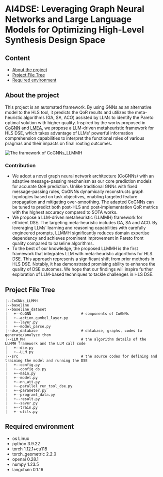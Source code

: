 # AI4DSE: Leveraging Graph Neural Networks and Large Language Models for Optimizing High-Level Synthesis Design Space  

## Content
- [About the project](#jump1)
- [Project File Tree](#jump2)
- [Required environment](#jump3)

## <span id="jump1">About the project</span>

This project is an automated framework. By using GNNs as an alternative model to the HLS tool, it predicts the QoR results and utilizes the meta-heuristic algorithms (GA, SA, ACO) assisted by LLMs to identify the Pareto optimal solution with higher quality. Inspired by the works proposed in [CoGNN](https://github.com/benfinkelshtein/CoGNN) and [LMEA](https://github.com/cschen1205/LMEA), we propose a LLM-driven metaheuristic framework for HLS DSE, which takes advantage of LLMs' powerful information comprehension capabilities to interpret the functional roles of various pragmas and their impacts on final routing outcomes.

![The framework of CoGNNs_LLMMH](framework.jpeg)

### Contribution
- We adopt a novel graph neural network architecture (CoGNNs) with an adaptive message-passing mechanism as our core prediction models for accurate QoR prediction. Unlike traditional GNNs with fixed message-passing rules, CoGNNs dynamically reconstructs graph topologies based on task objectives, enabling targeted feature propagation and mitigating over-smoothing. The adapted CoGNNs can be tuned to predict both post-HLS and post-implementation QoR metrics with the highest accuracy compared to SOTA works.
- We propose a LLM-driven metaheuristic (LLMMH) framework for efficient DSE. The targeting meta-heuristic includes GA, SA and ACO. By leveraging LLMs’ learning and reasoning capabilities with carefully engineered prompts, LLMMH significantly reduces domain expertise dependency and achieves prominent improvement in Pareto front quality compared to baseline algorithms.
- To the best of our knowledge, the proposed LLMMH is the first framework that integrates LLM with meta-heuristic algorithms for HLS DSE. This approach represents a significant shift from prior methods in HLS DSE. Notably, it has demonstrated promising ability to enhance the quality of DSE outcomes. We hope that our findings will inspire further exploration of LLM-based techniques to tackle challenges in HLS DSE.

## <span id="jump2">Project File Tree</span>
```
|--CoGNNs_LLMMH
|--baseline                        
|--baseline_dataset    
|   +--CoGNN                       # components of CoGNNs
|   +--action_gumbel_layer.py
|   +--layer.py
|   +--model_parse.py
|--dse_database                    # database, graphs, codes to generate/analyze them
|--LLM_MH                          # the algorithm details of the LLMMH framework and the LLM call code
|   +--dse.py
|   +--LLM.py
|--src                             # the source codes for defining and training the model and running the DSE
|   +--config.py
|   +--config_ds.py
|   +--main.py
|   +--model.py
|   +--nn_att.py
|   +--parallel_run_tool_dse.py
|   +--parameter.py
|   +--programl_data.py
|   +--result.py
|   +--saver.py
|   +--train.py
|   +--utils.py
```

## <span id="jump3">Required environment</span>
- os Linux
- python 3.9.22
- torch 1.12.1+cu118
- torch_geometric 2.2.0
- openai 0.28.1
- numpy 1.23.5
- langchain 0.1.16
